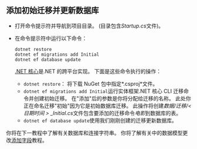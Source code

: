 ## <a name="add-initial-migration-and-update-the-database"></a>添加初始迁移并更新数据库

* 打开命令提示符并导航到项目目录。 (目录包含*Startup.cs*文件)。

* 在命令提示符中运行以下命令：

  ```console
  dotnet restore
  dotnet ef migrations add Initial
  dotnet ef database update
  ```
  
  [.NET 核心](http://go.microsoft.com/fwlink/?LinkID=517853)是.NET 的跨平台实现。 下面是这些命令执行的操作：

  * `dotnet restore`： 将下载 NuGet 包中指定*.csproj*文件。
  * `dotnet ef migrations add Initial`运行实体框架.NET 核心 CLI 迁移命令并创建初始迁移。 在"添加"后的参数是你将分配给迁移的名称。 此处你正在命名迁移"初始"因为它是初始数据库迁移。 此操作将创建*数据/迁移/\<日期时间 > _Initial.cs*文件包含要添加的迁移命令*电影*到数据库的表。
  * `dotnet ef database update`使用我们刚刚创建的迁移更新数据库。

你将在下一教程中了解有关数据库和连接字符串。 你将了解有关中的数据模型更改[添加字段](xref:tutorials/first-mvc-app/new-field)教程。